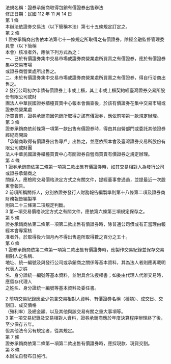 法規名稱：證券承銷商取得包銷有價證券出售辦法  
修正日期：民國 112 年 11 月 14 日  
第 1 條  
本辦法依證券交易法（以下簡稱本法）第七十五條規定訂定之。  
第 2 條  
1 證券承銷商出售依本法第七十一條規定所取得之有價證券，除經金融監督管理委員會（以下簡稱  
本會）核准者外，應依下列方式為之：  
一、已於有價證券集中交易市場或證券商營業處所買賣之有價證券，應於有價證券集中交易市場  
或證券商營業處所出售之。  
二、未於有價證券集中交易市場或證券商營業處所買賣之有價證券，得自行洽商出售之。  
2 發行公司初次申請有價證券上市或上櫃，其上市或上櫃契約經臺灣證券交易所股份有限公司或財  
團法人中華民國證券櫃檯買賣中心報本會備查後，於該有價證券在集中交易市場或證券商營業處  
所買賣前，證券承銷商因包銷所取得之該有價證券，應依前項第一款規定辦理。  
第 3 條  
證券承銷商依前條第一項第一款出售有價證券時，得由其自營部門或委託其他證券經紀商開設  
「承銷商取得有價證券出售專戶」出售之，並應依照本會及臺灣證券交易所股份有限公司或財團  
法人中華民國證券櫃檯買賣中心有關證券自營商買賣有價證券之規定辦理。  
第 4 條  
1 證券承銷商依第二條第一項第二款出售有價證券時，如其交易相對人為發行公司或證券承銷商之  
關係人，應檢附交易價格決定方式之有關文件，提經董事會通過，並提最近一次股東會報告。  
2 前項所稱關係人，分別依證券發行人財務報告編製準則第十八條第二項及證券商財務報告編製準  
則第二十三條第二項規定判斷。  
3 第一項交易價格決定方式之有關文件，應依第六條第三項規定保存之。  
第 5 條  
證券承銷商依第二條第一項第二款出售有價證券時，除普通公司債或有正當理由報經本會專案核  
准者外，於取得後六個月內不得出售逾所取得數之百分之五十。  
第 6 條  
1 證券承銷商依第二條第一項第二款出售有價證券時，應製作交易紀錄並保存交易相對人之名稱、  
地址、統一編號及與發行公司或承銷商之關係等基本資料，其為法人者則應再載明代表人之姓  
名、身分證統一編號等基本資料，並附具合法授權書；如委由代理人代辦交易時，應留存代理人  
之姓名、身分證統一編號等基本資料及委任書。  


2 前項交易紀錄應至少包含交易相對人資料、有價證券名稱（種類）、成交日、交割日、成交價格  
（殖利率）及總金額、以及其他與該交易有關之重大事項等。  
3 第一項交易紀錄及交易相對人資料，證券承銷商應於年度決算程序辦理終了後，至少保存五年。  
但其他法令另有規定者，從其規定。  
第 7 條  
證券承銷商依第二條第一項第二款出售有價證券時，應採現款、現貨交割。  
第 8 條  
本辦法自發布日施行。  


